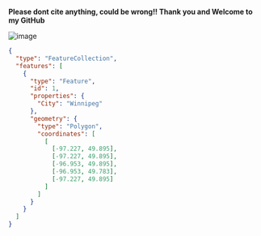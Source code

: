__Please dont cite anything, could be wrong!! Thank you and Welcome to my GitHub__

![image](https://github.com/SethCodesABitForSchool/SethCodesABitForSchool/assets/147195203/a44dd493-b69c-4780-a639-c2f95392373b)

  
```geojson
{
  "type": "FeatureCollection",
  "features": [
    {
      "type": "Feature",
      "id": 1,
      "properties": {
        "City": "Winnipeg"
      },
      "geometry": {
        "type": "Polygon",
        "coordinates": [
          [
            [-97.227, 49.895],
            [-97.227, 49.895],
            [-96.953, 49.895],
            [-96.953, 49.783],
            [-97.227, 49.895]
          ]
        ]
      }
    }
  ]
}
```
